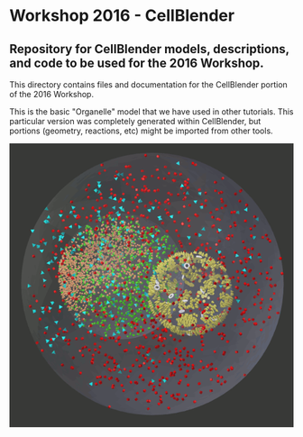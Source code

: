 # Workshop 2016 - CellBlender
## Repository for CellBlender models, descriptions, and code to be used for the 2016 Workshop.

This directory contains files and documentation for the CellBlender portion of the 2016 Workshop.

This is the basic "Organelle" model that we have used in other tutorials. This particular version
was completely generated within CellBlender, but portions (geometry, reactions, etc) might be imported
from other tools.

![Cell1 in CellBlender/MCell](organelle_mcell.gif?raw=true "Cell1 in CellBlender/MCell")

